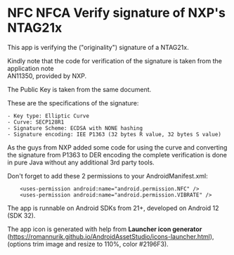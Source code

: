 # NFC NFCA Verify signature of NXP's NTAG21x

This app is verifying the ("originality") signature of a NTAG21x. 

Kindly note that the code for verification of the signature is taken from the application note  
AN11350, provided by NXP.

The Public Key is taken from the same document.

These are the specifications of the signature:
```plaintext
- Key type: Elliptic Curve
- Curve: SECP128R1
- Signature Scheme: ECDSA with NONE hashing
- Signature encoding: IEE P1363 (32 bytes R value, 32 bytes S value)
```

As the guys from NXP added some code for using the curve and converting the signature from P1363 to 
DER encoding the complete verification is done in pure Java without any additional 3rd party 
tools.

Don't forget to add these 2 permissions to your AndroidManifest.xml:
```plaintext
    <uses-permission android:name="android.permission.NFC" />
    <uses-permission android:name="android.permission.VIBRATE" />
```

The app is runnable on Android SDKs from 21+, developed on Android 12 (SDK 32).   

The app icon is generated with help from **Launcher icon generator** 
(https://romannurik.github.io/AndroidAssetStudio/icons-launcher.html), 
(options trim image and resize to 110%, color #2196F3).
